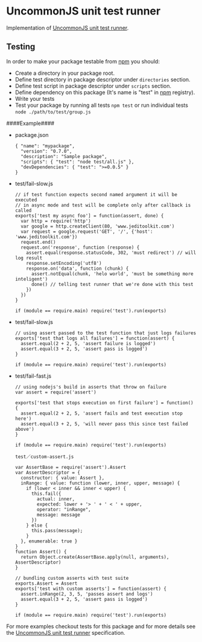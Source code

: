 # UncommonJS unit test runner #

Implementation of [UncommonJS unit test runner].

## Testing ##

In order to make your package testable from [npm] you should:

- Create a directory in your package root.
- Define test directory in package descriptor under `directories` section.
- Define test script in package descriptor under `scripts` section.
- Define dependency on this package (It's name is "test" in [npm] registry).
- Write your tests
- Test your package by running all tests `npm test`
  or run individual tests `node ./path/to/test/group.js`

####Example####

- package.json

      { "name": "mypackage",
        "version": "0.7.0",
        "description": "Sample package",
        "scripts": { "test": "node test/all.js" },
        "devDependencies": { "test": ">=0.0.5" }
      }

- test/fail-slow.js

      // if test function expects second named argument it will be executed
      // in async mode and test will be complete only after callback is called
      exports['test my async foo'] = function(assert, done) {
        var http = require('http')
        var google = http.createClient(80, 'www.jeditoolkit.com')
        var request = google.request('GET', '/', {'host': 'www.jeditoolkit.com'})
        request.end()
        request.on('response', function (response) {
          assert.equal(response.statusCode, 302, 'must redirect') // will log result
          response.setEncoding('utf8')
          response.on('data', function (chunk) {
            assert.notEqual(chunk, 'helo world', 'must be something more inteligent')
            done() // telling test runner that we're done with this test
          })
        })
      }

      if (module == require.main) require('test').run(exports)

- test/fail-slow.js

      // using assert passed to the test function that just logs failures
      exports['test that logs all failures'] = function(assert) {
        assert.equal(2 + 2, 5, 'assert failure is logged')
        assert.equal(3 + 2, 5, 'assert pass is logged')
      }

      if (module == require.main) require('test').run(exports)

- test/fail-fast.js

      // using nodejs's build in asserts that throw on failure
      var assert = require('assert')

      exports['test that stops execution on first failure'] = function() {
        assert.equal(2 + 2, 5, 'assert fails and test execution stop here')
        assert.equal(3 + 2, 5, 'will never pass this since test failed above')
      }

      if (module == require.main) require('test').run(exports)

      test／custom-assert.js

      var AssertBase = require('assert').Assert
      var AssertDescriptor = {
        constructor: { value: Assert },
        inRange: { value: function (lower, inner, upper, message) {
          if (lower < inner && inner < upper) {
            this.fail({
              actual: inner,
              expected: lower + '> ' + ' < ' + upper,
              operator: "inRange",
              message: message
            })
          } else {
            this.pass(message);
          }
        }, enumerable: true }
      }
      function Assert() {
        return Object.create(AssertBase.apply(null, arguments), AssertDescriptor)
      }

      // bundling custom asserts with test suite
      exports.Assert = Assert
      exports['test with custom asserts'] = function(assert) {
        assert.inRange(2, 3, 5, 'passes assert and logs')
        assert.equal(3 + 2, 5, 'assert pass is logged')
      }

      if (module == require.main) require('test').run(exports)



For more examples checkout tests for this package and for more details see
the [UncommonJS unit test runner] specification.

[UncommonJS unit test runner]:https://github.com/kriskowal/uncommonjs/blob/master/tests/specification.md
[npm]:http://npmjs.org/

